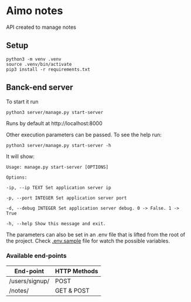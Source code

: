 # Aimo notes

API created to manage notes

## Setup
```
python3 -m venv .venv
source .venv/bin/activate
pip3 install -r requirements.txt
```
## Banck-end server
To start it run
```
python3 server/manage.py start-server
```
Runs by default at http://localhost:8000


Other execution parameters can be passed. To see the help run:
```
python3 server/manage.py start-server -h
```
It will show:
```
Usage: manage.py start-server [OPTIONS]

Options:

-ip, --ip TEXT Set application server ip

-p, --port INTEGER Set application server port

-d, --debug INTEGER Set application server debug. 0 -> False. 1 -> True

-h, --help Show this message and exit.
```
The parameters can also be set in an .env file that is lifted from the root of the project. Check [.env.sample](https://github.com/EduuardoPerez/Aimo-notes/blob/master/.env.sample) file for watch the possible variables.

### Available end-points
| End-point|HTTP Methods|
| ------- | ----- |
| /users/signup/ | POST |
| /notes/ | GET & POST |

